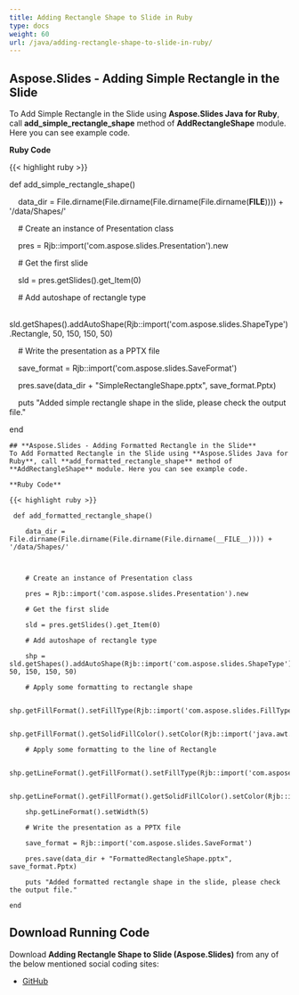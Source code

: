 ```yaml
---
title: Adding Rectangle Shape to Slide in Ruby
type: docs
weight: 60
url: /java/adding-rectangle-shape-to-slide-in-ruby/
---
```


## **Aspose.Slides - Adding Simple Rectangle in the Slide**
To Add Simple Rectangle in the Slide using **Aspose.Slides Java for Ruby**, call **add_simple_rectangle_shape** method of **AddRectangleShape** module. Here you can see example code.

**Ruby Code**

{{< highlight ruby >}}

 def add_simple_rectangle_shape()    

    data_dir = File.dirname(File.dirname(File.dirname(File.dirname(__FILE__)))) + '/data/Shapes/'



    # Create an instance of Presentation class

    pres = Rjb::import('com.aspose.slides.Presentation').new

    # Get the first slide

    sld = pres.getSlides().get_Item(0)

    # Add autoshape of rectangle type

    sld.getShapes().addAutoShape(Rjb::import('com.aspose.slides.ShapeType').Rectangle, 50, 150, 150, 50)

    # Write the presentation as a PPTX file

    save_format = Rjb::import('com.aspose.slides.SaveFormat')

    pres.save(data_dir + "SimpleRectangleShape.pptx", save_format.Pptx)

    puts "Added simple rectangle shape in the slide, please check the output file."

end   

```
## **Aspose.Slides - Adding Formatted Rectangle in the Slide**
To Add Formatted Rectangle in the Slide using **Aspose.Slides Java for Ruby**, call **add_formatted_rectangle_shape** method of **AddRectangleShape** module. Here you can see example code.

**Ruby Code**

{{< highlight ruby >}}

 def add_formatted_rectangle_shape()    

    data_dir = File.dirname(File.dirname(File.dirname(File.dirname(__FILE__)))) + '/data/Shapes/'



    # Create an instance of Presentation class

    pres = Rjb::import('com.aspose.slides.Presentation').new

    # Get the first slide

    sld = pres.getSlides().get_Item(0)

    # Add autoshape of rectangle type

    shp = sld.getShapes().addAutoShape(Rjb::import('com.aspose.slides.ShapeType').Rectangle, 50, 150, 150, 50)

    # Apply some formatting to rectangle shape

    shp.getFillFormat().setFillType(Rjb::import('com.aspose.slides.FillType').Solid)

    shp.getFillFormat().getSolidFillColor().setColor(Rjb::import('java.awt.Color').new(Rjb::import('com.aspose.slides.PresetColor').Chocolate))

    # Apply some formatting to the line of Rectangle

    shp.getLineFormat().getFillFormat().setFillType(Rjb::import('com.aspose.slides.FillType').Solid)

    shp.getLineFormat().getFillFormat().getSolidFillColor().setColor(Rjb::import('java.awt.Color').BLACK)

    shp.getLineFormat().setWidth(5)

    # Write the presentation as a PPTX file

    save_format = Rjb::import('com.aspose.slides.SaveFormat')

    pres.save(data_dir + "FormattedRectangleShape.pptx", save_format.Pptx)

    puts "Added formatted rectangle shape in the slide, please check the output file."

end

```
## **Download Running Code**
Download **Adding Rectangle Shape to Slide (Aspose.Slides)** from any of the below mentioned social coding sites:

- [GitHub](https://github.com/aspose-slides/Aspose.Slides-for-Java/blob/master/Plugins/Aspose_Slides_Java_for_Ruby/lib/asposeslidesjava/Shapes/addrectangleshape.rb)
